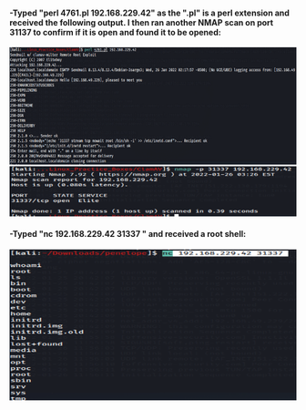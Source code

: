 #### -Typed "perl 4761.pl 192.168.229.42" as the ".pl" is a perl extension and received the following output. I then ran another NMAP scan on port 31137 to confirm if it is open and found it to be opened: 

![](../Pasted%20Images/Pasted%20image%2020220518221153.png)
![](../Pasted%20Images/Pasted%20image%2020220518221210.png)


#### -Typed "nc 192.168.229.42 31337 " and received a root shell: 

![](../Pasted%20Images/Pasted%20image%2020220518221418.png)